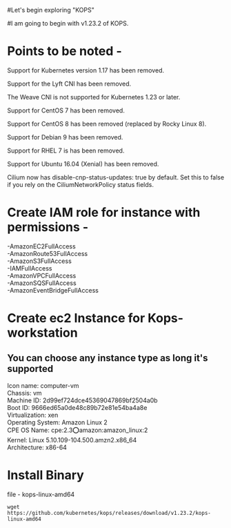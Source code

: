 #Let's begin exploring "KOPS"


#I am going to begin with v1.23.2 of KOPS.

# Points to be noted - 
Support for Kubernetes version 1.17 has been removed.

Support for the Lyft CNI has been removed.

The Weave CNI is not supported for Kubernetes 1.23 or later.

Support for CentOS 7 has been removed.

Support for CentOS 8 has been removed (replaced by Rocky Linux 8).

Support for Debian 9 has been removed.

Support for RHEL 7 is has been removed.

Support for Ubuntu 16.04 (Xenial) has been removed.

Cilium now has disable-cnp-status-updates: true by default. Set this to false if you rely on the CiliumNetworkPolicy status fields.


# Create IAM role for instance with permissions -
  -AmazonEC2FullAccess
  <br />
  -AmazonRoute53FullAccess
  <br />
  -AmazonS3FullAccess
  <br />
  -IAMFullAccess
  <br />
  -AmazonVPCFullAccess
  <br />
  -AmazonSQSFullAccess
  <br />
  -AmazonEventBridgeFullAccess


# Create ec2 Instance for Kops-workstation 
## You can choose any instance type as long it's supported
  Icon name: computer-vm 
  <br />
           Chassis: vm 
           <br />
        Machine ID: 2d99ef724dce45369047869bf2504a0b 
        <br />
           Boot ID: 9666ed65a0de48c89b72e81e54ba4a8e
           <br /> 
    Virtualization: xen
    <br /> 
  Operating System: Amazon Linux 2 
  <br />
       CPE OS Name: cpe:2.3:o:amazon:amazon_linux:2
       <br /> 
            Kernel: Linux 5.10.109-104.500.amzn2.x86_64
            <br /> 
      Architecture: x86-64 


# Install Binary
file -  kops-linux-amd64

```
wget https://github.com/kubernetes/kops/releases/download/v1.23.2/kops-linux-amd64
  
```




